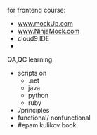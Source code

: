 for frontend course:
- www.mockUp.com 
- www.NinjaMock.com
- cloud9 IDE
- 

QA,QC learning:
- scripts on 
  - .net
  - java
  - python 
  - ruby 
- 7principles 
- functional/ nonfunctional 
- #epam kulikov book
